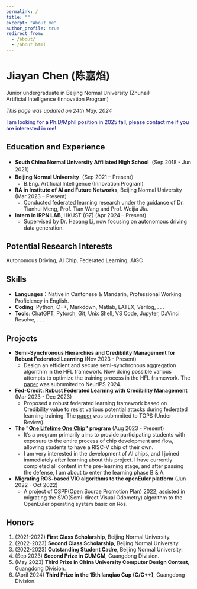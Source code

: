 ```yaml
---
permalink: /
title: ""
excerpt: "About me"
author_profile: true
redirect_from: 
  - /about/
  - /about.html
---
```


# Jiayan Chen (陈嘉焰)
Junior undergraduate in Beijing Normal University (Zhuhai)<br />
Artificial Intelligence (Innovation Program)<br />

*This page was updated on 24th May, 2024*

<font color="#000080"> I am looking for a Ph.D/Mphil position in 2025 fall, please contact me if you are interested in me! </font>

## Education and Experience

- **South China Normal University Affiliated High School**（Sep 2018 - Jun 2021）
- **Beijing Normal University**（Sep 2021 – Present）
  - B.Eng. Artificial Intelligence (Innovation Program)
- **RA in Institute of AI and Future Networks**, Beijing Normal University (Mar 2023 – Present)
  - Conducted federated learning research under the guidance of Dr. Tianhui Meng, Prof. Tian Wang and Prof. Weijia Jia.  
- **Intern in IRPN LAB**, HKUST (GZ) (Apr 2024 – Present)
  - Supervised by Dr. Haoang Li, now focusing on autonomous driving data generation.

## Potential Research Interests
Autonomous Driving, AI Chip, Federated Learning, AIGC

## Skills

- **Languages**：Native in Cantonese & Mandarin, Professional Working Proficiency in English.
- **Coding**: Python, C++, Markdown, Matlab, LATEX, Verilog, . . .
- **Tools**: ChatGPT, Pytorch, Git, Unix Shell, VS Code, Jupyter, DaVinci Resolve, . . .

## Projects

- **Semi-Synchronous Hierarchies and Credibility Management for Robust Federated Learning** (Nov 2023 - Present)  
  - Design an efficient and secure semi-synchronous aggregation algorithm in the HFL framework. Now doing possible various attempts to optimize the training process in the HFL framework. The [paper](http://ryan-utopia.com/files/paper_semi_fl.pdf) was submmited to NeurIPS 2024.
- **Fed-Credit: Robust Federated Learning with Credibility Management** (Mar 2023 - Dec 2023)  
  - Proposed a robust federated learning framework based on Credibility value to resist various potential attacks during federated learning training. The [paper](http://ryan-utopia.com/files/paper_fed_credit.pdf) was submmited to TOPS (Under Review).
- **The "[One Lifetime One Chip](https://ysyx.oscc.cc/)" program**  (Aug 2023 - Present)
  - It’s a program primarily aims to provide participating students with exposure to the entire process of chip development and flow, allowing students to have a RISC-V chip of their own.	
  - I am very interested in the development of AI chips, and I joined immediately after learning about this project. I have currently completed all content in the pre-learning stage, and after passing the defense, I am about to enter the learning phase B & A.
- **Migrating ROS-based VIO algorithms to the openEuler platform** (Jun 2022 - Oct 2022)  
  - A project of [OSPP](https://summer-ospp.ac.cn/ )(Open Source Promotion Plan) 2022, assisted in migrating the SVO(Semi-direct Visual Odometry) algorithm to the OpenEuler operating system basic on Ros.

## Honors

1. (2021-2022) **First Class Scholarship**, Beijing Normal University.
2. (2022-2023) **Second Class Scholarship**, Beijing Normal University.
3. (2022-2023) **Outstanding Student Cadre**, Beijing Normal University.
4. (Sep 2023) **Second Prize in CUMCM**, Guangdong Division.
5. (May 2023) **Third Prize in China University Computer Design Contest**, Guangdong Division.
6. (April 2024) **Third Prize in the 15th lanqiao Cup (C/C++)**, Guangdong Division.